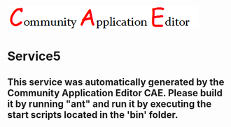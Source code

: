 ![CAE](https://github.com/PhilCAEOrg2/microservice-144/blob/master/img/logo.png)  

Service5
===================


This service was automatically generated by the Community Application Editor CAE. Please build it by running "ant" and run it by executing the start scripts located in the 'bin' folder.
---------------
